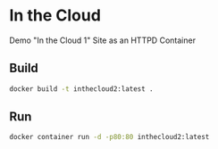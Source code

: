 # In the Cloud
Demo "In the Cloud 1" Site as an HTTPD Container


## Build
```bash
docker build -t inthecloud2:latest .
```


## Run
```bash
docker container run -d -p80:80 inthecloud2:latest
```
